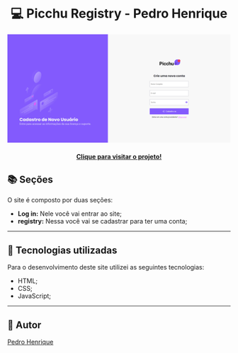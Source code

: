 <h1 align="center">
  💻 Picchu Registry - Pedro Henrique
</h1>

![Resultado final do projeto](assets/design/imagem-da-tela-login.png)

<h4 align="center"><a href="https://grand-rolypoly-ddcba8.netlify.app/">Clique para visitar o projeto!</a></h4>

## 📚 Seções
O site é composto por duas seções:

- **Log in:** Nele você vai entrar ao site;
- **registry:** Nessa você vai se cadastrar para ter uma conta;

---

## 💼 Tecnologias utilizadas

Para o desenvolvimento deste site utilizei as seguintes tecnologias:

- HTML;
- CSS;
- JavaScript;

---

<h2>🦄 Autor</h2>

<a href="https://www.linkedin.com/in/lpedrogg/">
  Pedro Henrique
</a>
